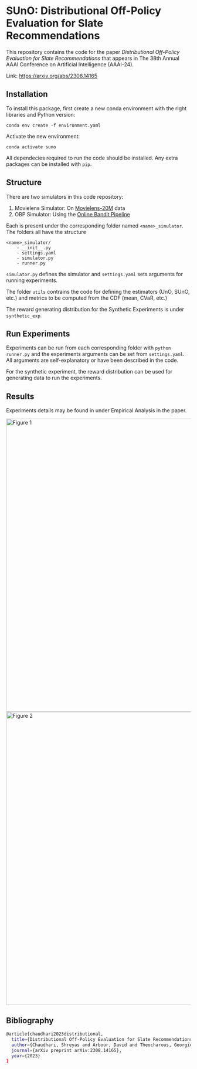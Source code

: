 # SUnO: Distributional Off-Policy Evaluation for Slate Recommendations

This repository contains the code for the paper *Distributional Off-Policy Evaluation for Slate Recommendations* that appears in The 38th Annual AAAI Conference on Artificial
  Intelligence (AAAI-24).

Link: https://arxiv.org/abs/2308.14165

## Installation

To install this package, first create a new conda environment with the right libraries and Python version:

```
conda env create -f environment.yaml
```

Activate the new environment:
```
conda activate suno
```

All dependecies required to run the code should be installed. Any extra packages can be installed with `pip`.

## Structure

There are two simulators in this code repository:
1. Movielens Simulator: On [Movielens-20M](https://grouplens.org/datasets/movielens/20m/) data
2. OBP Simulator: Using the [Online Bandit Pipeline](https://github.com/st-tech/zr-obp)

Each is present under the corresponding folder named `<name>_simulator`. The folders all have the structure
```
<name>_simulator/
    - __init__.py
    - settings.yaml
    - simulator.py
    - runner.py
```
`simulator.py` defines the simulator and `settings.yaml` sets arguments for running experiments.

The folder `utils` contrains the code for defining the estimators (UnO, SUnO, etc.) and metrics to be computed from the CDF (mean, CVaR, etc.)

The reward generating distribution for the Synthetic Experiments is under `synthetic_exp`.

## Run Experiments 
Experiments can be run from each corresponding folder with 
```python runner.py```
and the experiments arguments can be set from `settings.yaml`. All arguments are self-explanatory or have been described in the code.

For the synthetic experiment, the reward distribution can be used for generating data to run the experiments.

## Results
Experiments details may be found in under Empirical Analysis in the paper.

<img src="img/fig1.png" alt="Figure 1" width="800">

<img src="img/fig2.png" alt="Figure 2" width="800">


## Bibliography

```bash
@article{chaudhari2023distributional,
  title={Distributional Off-Policy Evaluation for Slate Recommendations},
  author={Chaudhari, Shreyas and Arbour, David and Theocharous, Georgios and Vlassis, Nikos},
  journal={arXiv preprint arXiv:2308.14165},
  year={2023}
}
```